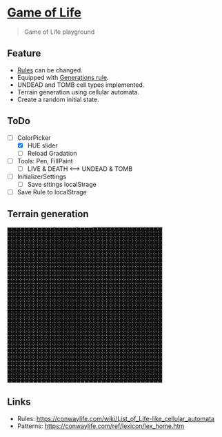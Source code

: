 # [Game of Life](https://techa.github.io/game-of-life/)
> Game of Life playground

## Feature
* [Rules](https://conwaylife.com/wiki/Rulestring) can be changed.
* Equipped with [Generations rule](https://conwaylife.com/wiki/Generations).
* UNDEAD and TOMB cell types implemented.
* Terrain generation using cellular automata.
* Create a random initial state.

## ToDo
- [ ] ColorPicker
	- [x] HUE slider
	- [ ] Reload Gradation
- [ ] Tools: Pen, FillPaint
	- [ ] LIVE & DEATH <--> UNDEAD & TOMB
- [ ] InitializerSettings
	- [ ] Save sttings localStrage
- [ ] Save Rule to localStrage

## Terrain generation
![vote](./images/vote.gif)

## Links
* Rules: https://conwaylife.com/wiki/List_of_Life-like_cellular_automata
* Patterns: https://conwaylife.com/ref/lexicon/lex_home.htm
